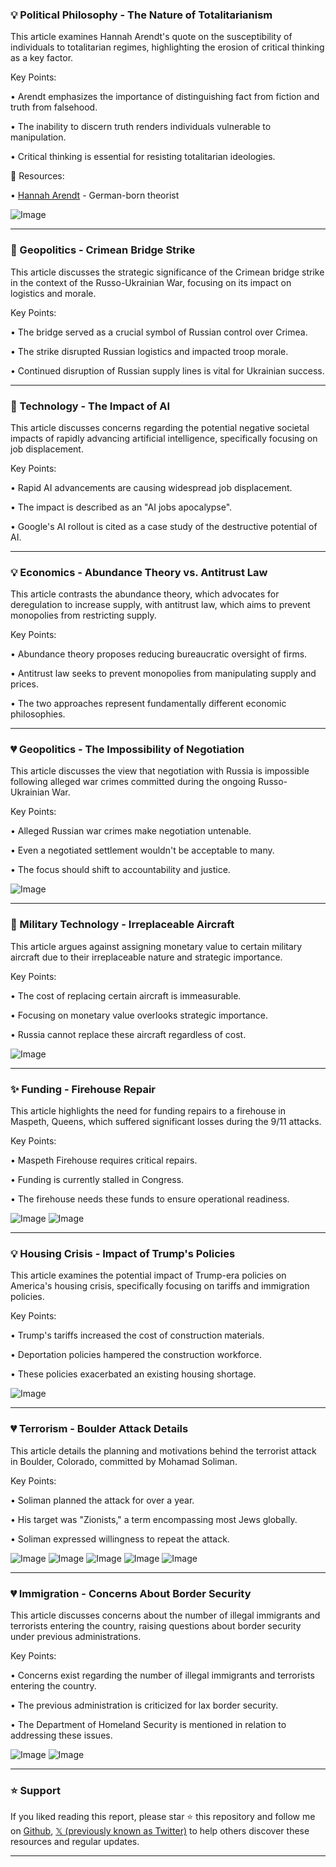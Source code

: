 ### 💡 Political Philosophy - The Nature of Totalitarianism

This article examines Hannah Arendt's quote on the susceptibility of individuals to totalitarian regimes, highlighting the erosion of critical thinking as a key factor.

Key Points:

•  Arendt emphasizes the importance of distinguishing fact from fiction and truth from falsehood.


• The inability to discern truth renders individuals vulnerable to manipulation.


• Critical thinking is essential for resisting totalitarian ideologies.


🔗 Resources:

• [Hannah Arendt](https://en.wikipedia.org/wiki/Hannah_Arendt) -  German-born theorist


![Image](https://pbs.twimg.com/media/GshftviXcAA0wH6?format=jpg&name=small)


---

### 🤖 Geopolitics - Crimean Bridge Strike

This article discusses the strategic significance of the Crimean bridge strike in the context of the Russo-Ukrainian War, focusing on its impact on logistics and morale.


Key Points:

• The bridge served as a crucial symbol of Russian control over Crimea.


•  The strike disrupted Russian logistics and impacted troop morale.


•  Continued disruption of Russian supply lines is vital for Ukrainian success.



---

### 🤖 Technology - The Impact of AI

This article discusses concerns regarding the potential negative societal impacts of rapidly advancing artificial intelligence, specifically focusing on job displacement.


Key Points:

• Rapid AI advancements are causing widespread job displacement.


•  The impact is described as an "AI jobs apocalypse".


•  Google's AI rollout is cited as a case study of the destructive potential of AI.



---

### 💡 Economics - Abundance Theory vs. Antitrust Law

This article contrasts the abundance theory, which advocates for deregulation to increase supply, with antitrust law, which aims to prevent monopolies from restricting supply.


Key Points:

• Abundance theory proposes reducing bureaucratic oversight of firms.


• Antitrust law seeks to prevent monopolies from manipulating supply and prices.


•  The two approaches represent fundamentally different economic philosophies.



---

### 💔 Geopolitics - The Impossibility of Negotiation

This article discusses the view that negotiation with Russia is impossible following alleged war crimes committed during the ongoing Russo-Ukrainian War.


Key Points:

•  Alleged Russian war crimes make negotiation untenable.


•  Even a negotiated settlement wouldn't be acceptable to many.


• The focus should shift to accountability and justice.


![Image](https://pbs.twimg.com/amplify_video_thumb/1929601010672005120/img/kQimsk-kfY4-NhHo.jpg)


---

### 🤖 Military Technology - Irreplaceable Aircraft

This article argues against assigning monetary value to certain military aircraft due to their irreplaceable nature and strategic importance.


Key Points:

•  The cost of replacing certain aircraft is immeasurable.


•  Focusing on monetary value overlooks strategic importance.


•  Russia cannot replace these aircraft regardless of cost.


![Image](https://pbs.twimg.com/media/GseyV52WQAAQtcr?format=png&name=small)



---

### ✨ Funding - Firehouse Repair

This article highlights the need for funding repairs to a firehouse in Maspeth, Queens, which suffered significant losses during the 9/11 attacks.


Key Points:

•  Maspeth Firehouse requires critical repairs.


•  Funding is currently stalled in Congress.


•  The firehouse needs these funds to ensure operational readiness.


![Image](https://pbs.twimg.com/media/GsezJY_WAAAej2c?format=jpg&name=small)
![Image](https://pbs.twimg.com/media/GsezJmQWAAA8JaS?format=jpg&name=small)


---

### 💡 Housing Crisis - Impact of Trump's Policies

This article examines the potential impact of Trump-era policies on America's housing crisis, specifically focusing on tariffs and immigration policies.


Key Points:

•  Trump's tariffs increased the cost of construction materials.


•  Deportation policies hampered the construction workforce.


•  These policies exacerbated an existing housing shortage.


![Image](https://pbs.twimg.com/media/Gsdd7iUbAAA_90B?format=png&name=small)


---

### 💔 Terrorism - Boulder Attack Details

This article details the planning and motivations behind the terrorist attack in Boulder, Colorado, committed by Mohamad Soliman.


Key Points:

•  Soliman planned the attack for over a year.


•  His target was "Zionists," a term encompassing most Jews globally.


•  Soliman expressed willingness to repeat the attack.



![Image](https://pbs.twimg.com/media/Gsdfoo7X0AAYpKp?format=jpg&name=small)
![Image](https://pbs.twimg.com/media/GsdCMhYWoAAJNsd?format=png&name=120x120)
![Image](https://pbs.twimg.com/media/GsdCMhbWQAA1uMz?format=png&name=120x120)
![Image](https://pbs.twimg.com/media/GsdCMheXUAAPOS9?format=png&name=120x120)
![Image](https://pbs.twimg.com/media/GsdCMhhW4AE_uaC?format=png&name=120x120)


---

### 💔 Immigration - Concerns About Border Security

This article discusses concerns about the number of illegal immigrants and terrorists entering the country, raising questions about border security under previous administrations.


Key Points:

•  Concerns exist regarding the number of illegal immigrants and terrorists entering the country.


• The previous administration is criticized for lax border security.


•  The Department of Homeland Security is mentioned in relation to addressing these issues.


![Image](https://pbs.twimg.com/amplify_video_thumb/1929612711345664000/img/S88yxRR_p45dzPJH.jpg)
![Image](https://pbs.twimg.com/amplify_video_thumb/1929601398120849408/img/UzCGY-DfUwIytwaP?format=jpg&name=240x240)


---

### ⭐️ Support

If you liked reading this report, please star ⭐️ this repository and follow me on [Github](https://github.com/Drix10), [𝕏 (previously known as Twitter)](https://x.com/DRIX_10_) to help others discover these resources and regular updates.

---